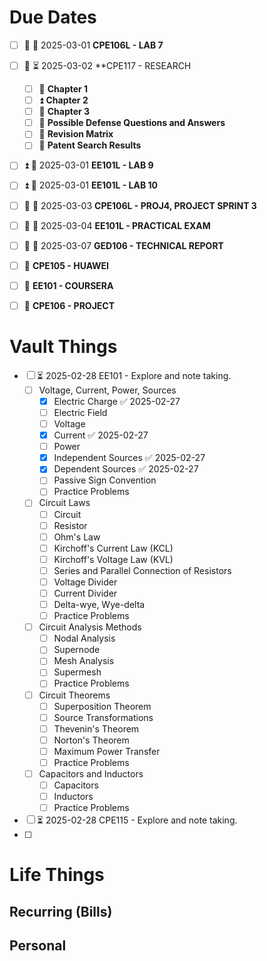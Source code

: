 # Due Dates
- [ ] 🔺 📅 2025-03-01  **CPE106L - LAB 7**
- [ ] 🔺 ⏳ 2025-03-02  **CPE117 - RESEARCH
	- [ ] 🔺 **Chapter 1**
	- [ ] ⏫ **Chapter 2**
	- [ ] 🔼 **Chapter 3**
	- [ ] 🔼 **Possible Defense Questions and Answers**
	- [ ] 🔼 **Revision Matrix**
	- [ ] 🔼 **Patent Search Results**
- [ ] ⏫ 📅 2025-03-01  **EE101L - LAB 9**
- [ ] ⏫ 📅 2025-03-01  **EE101L - LAB 10**
- [ ] 🔼 📅 2025-03-03  **CPE106L - PROJ4, PROJECT SPRINT 3**
- [ ] 🔼 📅 2025-03-04  **EE101L - PRACTICAL EXAM**
- [ ] 🔽 📅 2025-03-07  **GED106 - TECHNICAL REPORT** 

- [ ] 🔼  **CPE105 - HUAWEI**
- [ ] 🔼  **EE101 - COURSERA**
- [ ] 🔼  **CPE106 - PROJECT**


# Vault Things
- [ ] ⏳ 2025-02-28  EE101 - Explore and note taking.
	- [ ] Voltage, Current, Power, Sources
		- [x] Electric Charge ✅ 2025-02-27
		- [ ] Electric Field
		- [ ] Voltage
		- [x] Current ✅ 2025-02-27
		- [ ] Power
		- [x] Independent Sources ✅ 2025-02-27
		- [x] Dependent Sources ✅ 2025-02-27
		- [ ] Passive Sign Convention
		- [ ] Practice Problems
	- [ ] Circuit Laws
		- [ ] Circuit
		- [ ] Resistor
		- [ ] Ohm's Law
		- [ ] Kirchoff's Current Law (KCL)
		- [ ] Kirchoff's Voltage Law (KVL)
		- [ ] Series and Parallel Connection of Resistors
		- [ ] Voltage Divider
		- [ ] Current Divider
		- [ ] Delta-wye, Wye-delta
		- [ ] Practice Problems
	- [ ] Circuit Analysis Methods
		- [ ] Nodal Analysis
		- [ ] Supernode
		- [ ] Mesh Analysis
		- [ ] Supermesh
		- [ ] Practice Problems
	- [ ] Circuit Theorems
		- [ ] Superposition Theorem
		- [ ] Source Transformations
		- [ ] Thevenin's Theorem
		- [ ] Norton's Theorem
		- [ ] Maximum Power Transfer
		- [ ] Practice Problems
	- [ ] Capacitors and Inductors
		- [ ] Capacitors
		- [ ] Inductors
		- [ ] Practice Problems
- [ ] ⏳ 2025-02-28  CPE115 - Explore and note taking.
- [ ] 

# Life Things
## Recurring (Bills)
## Personal

